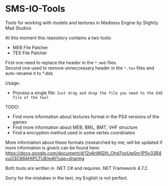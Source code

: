 # SMS-IO-Tools
Tools for working with models and textures in Madness Engine by Slightly Mad Studios

At this moment this repository contains a two tools:
* MEB File Patcher
* TEX File Patcher

First one need to replace the header in the `*.meb` files.<br>
Second one used to remove unneccessary header in the `*.tex` files and auto-rename it to *.dds

Usage:<br>
* Process a single file:
`Just drag and drop the file you need to the EXE file of the tool`

TODO:
* Find more information about textures format in the PS4 versions of the games
* Find more information about MEB, BML, BMT, VHF structure
* Find a encryption method used in some vertex coordinates

More information about these formats (researched by me; will be updated if more information is given) can be found here:
https://docs.google.com/document/d/12vAnWQXt_Ohd7yoUw0nr1P5y33R4yuO3C66AHtPLTU8/edit?usp=sharing

Both tools are written in .NET C# and requires .NET Framework 4.7.2.

Sorry for the mistakes in the text, my English is not perfect.
